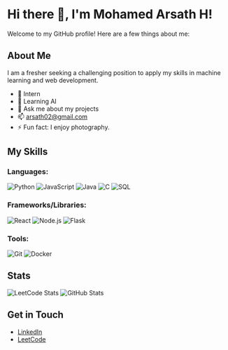 # Hi there 👋, I'm Mohamed Arsath H!

Welcome to my GitHub profile! Here are a few things about me:

## About Me
I am a fresher seeking a challenging position to apply my skills in machine learning and web development.

- 🔭 Intern
- 🌱 Learning AI
- 💬 Ask me about my projects
- 📫 arsath02@gmail.com
- ⚡ Fun fact: I enjoy photography.

## My Skills
### Languages:
![Python](https://cdn.jsdelivr.net/gh/devicons/devicon/icons/python/python-original.svg)
![JavaScript](https://cdn.jsdelivr.net/gh/devicons/devicon/icons/javascript/javascript-original.svg)
![Java](https://cdn.jsdelivr.net/gh/devicons/devicon/icons/java/java-original.svg)
![C](https://cdn.jsdelivr.net/gh/devicons/devicon/icons/c/c-original.svg)
![SQL](https://cdn.jsdelivr.net/gh/devicons/devicon/icons/mysql/mysql-original.svg)

### Frameworks/Libraries:
![React](https://cdn.jsdelivr.net/gh/devicons/devicon/icons/react/react-original.svg)
![Node.js](https://cdn.jsdelivr.net/gh/devicons/devicon/icons/nodejs/nodejs-original.svg)
![Flask](https://cdn.jsdelivr.net/gh/devicons/devicon/icons/flask/flask-original.svg)

### Tools:
![Git](https://cdn.jsdelivr.net/gh/devicons/devicon/icons/git/git-original.svg)
![Docker](https://cdn.jsdelivr.net/gh/devicons/devicon/icons/docker/docker-original.svg)

## Stats
![LeetCode Stats](https://leetcode-stats.herokuapp.com/yourusername)
![GitHub Stats](https://github-readme-stats.vercel.app/api?username=yourusername&show_icons=true&theme=radical)

## Get in Touch
- [LinkedIn](https://www.linkedin.com/in/arsath02/)
- [LeetCode](https://leetcode.com/u/arsath-02/)
